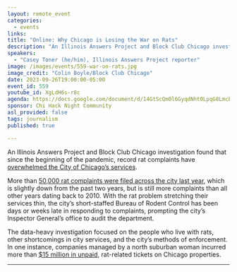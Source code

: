 ```yaml
---
layout: remote_event
categories:
  - events
links: 
title: "Online: Why Chicago is Losing the War on Rats"
description: "An Illinois Answers Project and Block Club Chicago investigation found that since the beginning of the pandemic, record rat complaints have overwhelmed the City of Chicago’s services. The data-heavy investigation focused on the people who live with rats, other shortcomings in city services, and the city’s methods of enforcement."
speakers:
  - "Casey Toner (he/him), Illinois Answers Project reporter"
image: /images/events/559-war-on-rats.jpg
image_credit: "Colin Boyle/Block Club Chicago"
date: 2023-09-26T19:00:00-05:00
event_id: 559
youtube_id: XgLdH6s-r8c
agenda: https://docs.google.com/document/d/14GtScQm0l6GyqdNht0LpqG8LmcEF7i3COjNJ06PaTj8/edit#
sponsor: Chi Hack Night Community
asl_provided: false
tags: journalism
published: true

---
```


An Illinois Answers Project and Block Club Chicago investigation found that since the beginning of the pandemic, record rat complaints have [overwhelmed the City of Chicago’s services](https://illinoisanswers.org/2023/08/31/why-chicago-is-losing-the-war-on-rats/#:~:text=The%20city%20bureau%20tapped%20to,a%20third%20of%20Chicago%20homes.). 

More than [50,000 rat complaints were filed across the city last year](https://illinoisanswers.org/2023/08/31/chicago-rat-complaints-map/), which is slightly down from the past two years, but is still more complaints than all other years dating back to 2010. With the rat problem stretching their services thin, the city’s short-staffed Bureau of Rodent Control has been days or weeks late in responding to complaints, prompting the city’s Inspector General’s office to audit the department.

The data-heavy investigation focused on the people who live with rats, other shortcomings in city services, and the city’s methods of enforcement. In one instance, companies managed by a north suburban woman incurred more than [$15 million in unpaid](https://illinoisanswers.org/2023/08/31/unpaid-rat-tickets/), rat-related tickets on Chicago properties.

---

